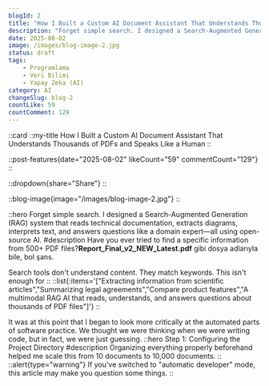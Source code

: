 ```yaml
---
blogId: 2
title: "How I Built a Custom AI Document Assistant That Understands Thousands of PDFs and Speaks Like a Human"
description: "Forget simple search. I designed a Search-Augmented Generation (RAG) system that reads technical information, enhances diagrams, interprets text, and answers details like a domain expert, all using open source AI."
date: 2025-08-02
image: /images/blog-image-2.jpg
status: draft
tags:
    - Programlama
    - Veri Bilimi
    - Yapay Zeka (AI)
category: AI
changeSlug: blog-2
countLike: 59
countComment: 129
---
```

::card
::my-title
How I Built a Custom AI Document Assistant That Understands Thousands of PDFs and Speaks Like a Human
::

::post-features{date="2025-08-02" likeCount="59" commentCount="129"}
::

::dropdown{share="Share"}
::

::blog-image{image="/images/blog-image-2.jpg"}
::

::hero
Forget simple search. I designed a Search-Augmented Generation (RAG) system that reads technical documentation, extracts diagrams, interprets text, and answers questions like a domain expert—all using open-source AI.
#description
Have you ever tried to find a specific information from 500+ PDF files?**Report_Final_v2_NEW_Latest.pdf** gibi dosya adlarıyla bile, bol şans.

Search tools don't understand content. They match keywords. This isn't enough for
::
::list{:items='["Extracting information from scientific articles","Summarizing legal agreements","Compare product features","A multimodal RAG AI that reads, understands, and answers questions about thousands of PDF files"]'}
::

It was at this point that I began to look more critically at the automated parts of software practice. We thought we were thinking when we were writing code, but in fact, we were just guessing.
::hero
Step 1: Configuring the Project Directory
#description
Organizing everything properly beforehand helped me scale this from 10 documents to 10,000 documents.
::
::alert{type="warning"}
If you've switched to "automatic developer" mode, this article may make you question some things.
::


